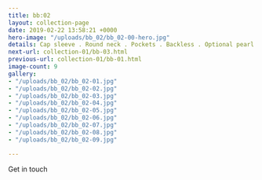 ```yaml
---
title: bb:02
layout: collection-page
date: 2019-02-22 13:58:21 +0000
hero-image: "/uploads/bb_02/bb_02-00-hero.jpg"
details: Cap sleeve . Round neck . Pockets . Backless . Optional pearl
next-url: collection-01/bb-03.html
previous-url: collection-01/bb-01.html
image-count: 9
gallery:
- "/uploads/bb_02/bb_02-01.jpg"
- "/uploads/bb_02/bb_02-02.jpg"
- "/uploads/bb_02/bb_02-03.jpg"
- "/uploads/bb_02/bb_02-04.jpg"
- "/uploads/bb_02/bb_02-05.jpg"
- "/uploads/bb_02/bb_02-06.jpg"
- "/uploads/bb_02/bb_02-07.jpg"
- "/uploads/bb_02/bb_02-08.jpg"
- "/uploads/bb_02/bb_02-09.jpg"

---
```

Get in touch